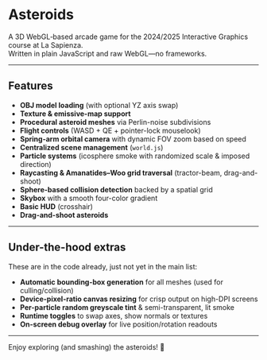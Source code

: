 # Asteroids

A 3D WebGL‐based arcade game for the 2024/2025 Interactive Graphics course at La Sapienza.  
Written in plain JavaScript and raw WebGL—no frameworks.

---

## Features

- **OBJ model loading** (with optional YZ axis swap)  
- **Texture & emissive-map support**
- **Procedural asteroid meshes** via Perlin-noise subdivisions  
- **Flight controls** (WASD + QE + pointer-lock mouselook)  
- **Spring-arm orbital camera** with dynamic FOV zoom based on speed  
- **Centralized scene management** (`world.js`)  
- **Particle systems** (icosphere smoke with randomized scale & imposed direction)  
- **Raycasting & Amanatides–Woo grid traversal** (tractor-beam, drag-and-shoot)  
- **Sphere-based collision detection** backed by a spatial grid  
- **Skybox** with a smooth four-color gradient  
- **Basic HUD** (crosshair)  
- **Drag-and-shoot asteroids**   

---

## Under-the-hood extras

These are in the code already, just not yet in the main list:

- **Automatic bounding-box generation** for all meshes (used for culling/collision)  
- **Device-pixel-ratio canvas resizing** for crisp output on high-DPI screens  
- **Per-particle random greyscale tint** & semi-transparent, lit smoke  
- **Runtime toggles** to swap axes, show normals or textures  
- **On-screen debug overlay** for live position/rotation readouts  

---

Enjoy exploring (and smashing) the asteroids! 🚀  
